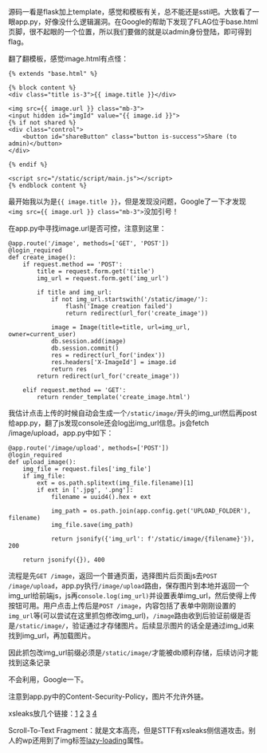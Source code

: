 源码一看是flask加上template，感觉和模板有关，总不能还是ssti吧。大致看了一眼app.py，好像没什么逻辑漏洞。在Google的帮助下发现了FLAG位于base.html页脚，很不起眼的一个位置，所以我们要做的就是以admin身份登陆，即可得到flag。

翻了翻模板，感觉image.html有点怪：
```
{% extends "base.html" %}

{% block content %}
<div class="title is-3">{{ image.title }}</div>

<img src={{ image.url }} class="mb-3">
<input hidden id="imgId" value="{{ image.id }}">
{% if not shared %}
<div class="control">
    <button id="shareButton" class="button is-success">Share (to admin)</button>
</div>

{% endif %}

<script src="/static/script/main.js"></script>
{% endblock content %}
```
最开始我以为是`{{ image.title }}`，但是发现没问题，Google了一下才发现`<img src={{ image.url }} class="mb-3">`没加引号！

在app.py中寻找image.url是否可控，注意到这里：
```
@app.route('/image', methods=['GET', 'POST'])
@login_required
def create_image():
    if request.method == 'POST':
        title = request.form.get('title')
        img_url = request.form.get('img_url')
        
        if title and img_url:
            if not img_url.startswith('/static/image/'):
                flash('Image creation failed')
                return redirect(url_for('create_image'))

            image = Image(title=title, url=img_url, owner=current_user)
            db.session.add(image)
            db.session.commit()
            res = redirect(url_for('index'))
            res.headers['X-ImageId'] = image.id
            return res
        return redirect(url_for('create_image'))

    elif request.method == 'GET':
        return render_template('create_image.html')
```
我估计点击上传的时候自动会生成一个`/static/image/`开头的img_url然后再post给app.py，翻了js发现console还会log出img_url信息。js会fetch /image/upload，app.py中如下：
```
@app.route('/image/upload', methods=['POST'])
@login_required
def upload_image():
    img_file = request.files['img_file']
    if img_file:
        ext = os.path.splitext(img_file.filename)[1]
        if ext in ['.jpg', '.png']:
            filename = uuid4().hex + ext

            img_path = os.path.join(app.config.get('UPLOAD_FOLDER'), filename)
            img_file.save(img_path)

            return jsonify({'img_url': f'/static/image/{filename}'}), 200

    return jsonify({}), 400
```
流程是先`GET /image`，返回一个普通页面，选择图片后页面js去`POST /image/upload`，app.py执行`/image/upload`路由，保存图片到本地并返回一个img_url给前端js，js再`console.log(img_url)`并设置表单img_url，然后使得上传按钮可用。用户点击上传后是`POST /image`，内容包括了表单中刚刚设置的`img_url`等(可以尝试在这里抓包修改img_url)，`/image`路由收到后验证前缀是否是`/static/image/`，验证通过才存储图片。后续显示图片的话全是通过img_id来找到img_url，再加载图片。

因此抓包改img_url前缀必须是`/static/image/`才能被db顺利存储，后续访问才能找到这条记录

不会利用，Google一下。

注意到app.py中的Content-Security-Policy，图片不允许外链。

xsleaks放几个链接：[1](https://www.scuctf.com/ctfwiki/web/9.xss/xsleaks/) [2](https://xz.aliyun.com/t/11306) [3](https://www.anquanke.com/post/id/176049) [4](https://lists.archive.carbon60.com/apache/users/316239)

Scroll-To-Text Fragment：就是文本高亮，但是STTF有xsleaks侧信道攻击。别人的wp还用到了img标签[lazy-loading](https://www.zhangxinxu.com/wordpress/2019/09/native-img-loading-lazy/)属性。



